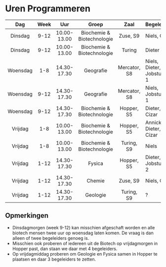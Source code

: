 Uren Programmeren
==================

|Dag | Week| Uur | Groep| Zaal | Begeleiders |
|:----:|:---:|:---:|:---:|:---:|:---|
|Dinsdag| 9-12| 10.00-13.00| Biochemie & Biotechnologie | Zuse, S9 | Niels, Cizar|
|Dinsdag| 9-12| 10.00-13.00 | Biochemie & Biotechnologie | Turing | Dieter |
|Woensdag| 1-8|14.30-17.30|Geografie| Mercator, S8 | Niels, Dieter, Jobstudent 1 |
|Woensdag| 9-12|14.30-17.30|Geografie|Mercator, S8 | Niels, Jobstudent 1 |
|Woensdag| 9-12|14.30-17.30| Biochemie & Biotechnologie| Hopper, S5 | Dieter, Cizar |
|Vrijdag| 1-8| 10.00-13.00 | Biochemie & Biotechnologie | Hopper, S5 | Annick, Dieter, Cizar |
|Vrijdag| 1-8 | 10.00-13.00 | Biochemie & Biotechnologie | Turing, S9 | Niels |
|Vrijdag| 1-12| 14.30-17.30 | Fysica | Hopper, S5 | Dieter, Jobstudent 2 |
|Vrijdag| 1-12| 14.30-17.30 | Chemie | Zuse, S9 | Niels, Cizar |
|Vrijdag| 1-12 | 14.30-17.30 | Geologie | Turing, S9 | ? |

Opmerkingen
------------

* Dinsdagmorgen (week 9-12) kan misschien afgeschaft worden en alle biotech mensen twee uur op woensdag laten komen. De vraag is dan alleen of twee begeleiders genoeg is.
* Misschien ook proberen of iedereen uit de Biotech op vrijdagmorgen in Hopper past, dan staan we daar met 4 begeleiders.
* Op vrijdagmiddag proberen om Geologie en Fysica samen in Hopper te plaatsen en daar 3 begeleiders te zetten.
